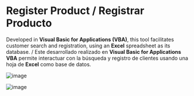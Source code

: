 # **Register Product / Registrar Producto**

Developed in **Visual Basic for Applications (VBA)**, this tool facilitates customer search and registration, using an **Excel** spreadsheet as its database. / Este desarrollado realizado en **Visual Basic for Applications VBA** permite interactuar con la búsqueda y registro de clientes usando una hoja de **Excel** como base de datos.


![image](https://github.com/user-attachments/assets/965a2c97-ad7a-4d43-8f88-3219288bd613)

![image](https://github.com/user-attachments/assets/cfdb74e4-5f05-44a2-b9d7-48fd2edd297a)
